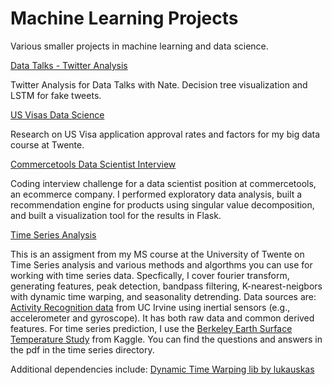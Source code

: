 # Machine Learning Projects 

Various smaller projects in machine learning and data science. 

[Data Talks - Twitter Analysis](DataTalks_Twitter/)

Twitter Analysis for Data Talks with Nate. Decision tree visualization and LSTM for fake tweets. 

[US Visas Data Science](USVisas_bigData_project/)

Research on US Visa application approval rates and factors for my big data course at Twente. 

[Commercetools Data Scientist Interview](commercetools/)

Coding interview challenge for a data scientist position at commercetools, an ecommerce company. I performed exploratory data analysis, built a recommendation engine for products using singular value decomposition, and built a visualization tool for the results in Flask. 

[Time Series Analysis](timeseries/)

This is an assigment from my MS course at the University of Twente on Time Series analysis and various methods and algorthms you can use for working with time series data. Specfically, I cover fourier transform, generating features, peak detection, bandpass filtering, K-nearest-neigbors with dynamic time warping, and seasonality detrending. Data sources are: [Activity Recognition data](https://archive.ics.uci.edu/ml/datasets/Human+Activity+Recognition+Using+Smartphones) from UC Irvine using inertial sensors (e.g., accelerometer and gyroscope). It has both raw data and common derived features. For time series prediction, I use the [Berkeley Earth Surface Temperature Study](https://www.kaggle.com/berkeleyearth/climate-change-earth-surface-temperature-data) from Kaggle. You can find the questions and answers in the pdf in the time series directory. 

Additional dependencies include: [Dynamic  Time Warping lib by lukauskas](https://github.com/lukauskas/dtwco)
